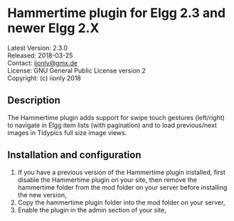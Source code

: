 Hammertime plugin for Elgg 2.3 and newer Elgg 2.X
=================================================

Latest Version: 2.3.0  
Released: 2018-03-25  
Contact: iionly@gmx.de  
License: GNU General Public License version 2  
Copyright: (c) iionly 2018


Description
-----------

The Hammertime plugin adds support for swipe touch gestures (left/right) to navigate in Elgg item lists (with pagination) and to load previous/next images in Tidypics full size image views.


Installation and configuration
------------------------------

1. If you have a previous version of the Hammertime plugin installed, first disable the Hammertime plugin on your site, then remove the hammertime folder from the mod folder on your server before installing the new version,
2. Copy the hammertime plugin folder into the mod folder on your server,
3. Enable the plugin in the admin section of your site,
